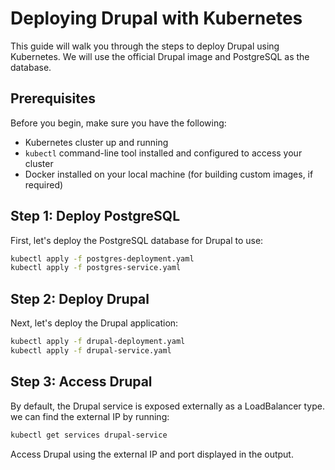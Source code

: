 # Deploying Drupal with Kubernetes

This guide will walk you through the steps to deploy Drupal using Kubernetes. We will use the official Drupal image and PostgreSQL as the database.

## Prerequisites

Before you begin, make sure you have the following:

- Kubernetes cluster up and running
- `kubectl` command-line tool installed and configured to access your cluster
- Docker installed on your local machine (for building custom images, if required)

## Step 1: Deploy PostgreSQL

First, let's deploy the PostgreSQL database for Drupal to use:

```bash
kubectl apply -f postgres-deployment.yaml
kubectl apply -f postgres-service.yaml
```

## Step 2: Deploy Drupal
Next, let's deploy the Drupal application:
```bash
kubectl apply -f drupal-deployment.yaml
kubectl apply -f drupal-service.yaml
```

## Step 3: Access Drupal
By default, the Drupal service is exposed externally as a LoadBalancer type. we can find the external IP by running:
```bash
kubectl get services drupal-service
```
Access Drupal using the external IP and port displayed in the output.
